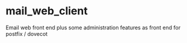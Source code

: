 # mail_web_client
Email web front end plus some administration features as front end for postfix / dovecot

